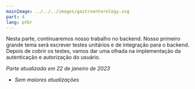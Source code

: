 ```yaml
---
mainImage: ../../../images/gastroenterology.svg
part: 4
lang: ptbr
---
```


<div class="intro">

Nesta parte, continuaremos nosso trabalho no backend. Nosso primeiro grande tema será escrever testes unitários e de integração para o backend. Depois de cobrir os testes, vamos dar uma olhada na implementação da autenticação e autorização do usuário.

<i>Parte atualizada em 22 de janeiro de 2023</i>
- <i>Sem maiores atualizações</i>

</div>
